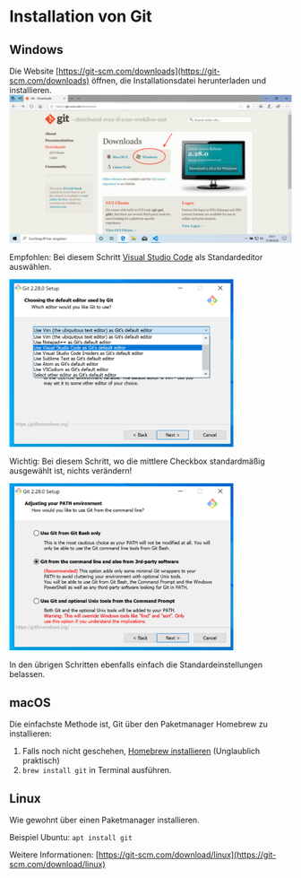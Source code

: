 # Installation von Git
## Windows
Die Website [https://git-scm.com/downloads](https://git-scm.com/downloads) öffnen, die Installationsdatei herunterladen und installieren.
<img src="images/ionic-installation8.png" width="600">

Empfohlen: Bei diesem Schritt [Visual Studio Code](https://code.visualstudio.com/) als Standardeditor auswählen.

<img src="images/ionic-installation9.png" width="400">

Wichtig: Bei diesem Schritt, wo die mittlere Checkbox standardmäßig ausgewählt ist, nichts verändern! 

<img src="images/ionic-installation10.png" width="400">

In den übrigen Schritten ebenfalls einfach die Standardeinstellungen belassen.

## macOS
Die einfachste Methode ist, Git über den Paketmanager Homebrew zu installieren:

1. Falls noch nicht geschehen, [Homebrew installieren](https://brew.sh/index_de) (Unglaublich praktisch)
2. `brew install git` in Terminal ausführen.

## Linux
Wie gewohnt über einen Paketmanager installieren.

Beispiel Ubuntu:
`apt install git`

Weitere Informationen: [https://git-scm.com/download/linux](https://git-scm.com/download/linux)
